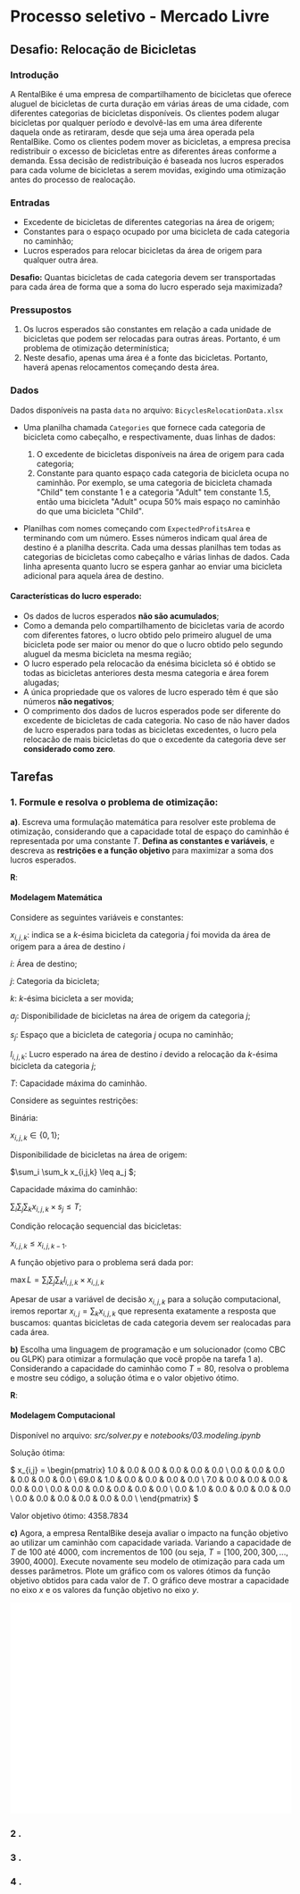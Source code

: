 # Processo seletivo - Mercado Livre

## Desafio: Relocação de Bicicletas

### Introdução

A RentalBike é uma empresa de compartilhamento de bicicletas que oferece aluguel de bicicletas de curta duração em várias áreas de uma cidade, com diferentes categorias de bicicletas disponíveis. Os clientes podem alugar bicicletas por qualquer período e devolvê-las em uma área diferente daquela onde as retiraram, desde que seja uma área operada pela RentalBike. Como os clientes podem mover as bicicletas, a empresa precisa redistribuir o excesso de bicicletas entre as diferentes áreas conforme a demanda. Essa decisão de redistribuição é baseada nos lucros esperados para cada volume de bicicletas a serem movidas, exigindo uma otimização antes do processo de realocação.

### Entradas

- Excedente de bicicletas de diferentes categorias na área de origem;
- Constantes para o espaço ocupado por uma bicicleta de cada categoria no caminhão;
- Lucros esperados para relocar bicicletas da área de origem para qualquer outra área.

**Desafio:** Quantas bicicletas de cada categoria devem ser transportadas para cada área de forma que a soma do lucro esperado seja maximizada?

### Pressupostos
1. Os lucros esperados são constantes em relação a cada unidade de bicicletas que podem ser relocadas para outras áreas. Portanto, é um problema de otimização determinística;
2. Neste desafio, apenas uma área é a fonte das bicicletas. Portanto, haverá apenas relocamentos começando desta área.

### Dados
Dados disponíveis na pasta `data` no arquivo: `BicyclesRelocationData.xlsx`

- Uma planilha chamada `Categories` que fornece cada categoria de bicicleta como cabeçalho, e respectivamente, duas linhas de dados:
    1. O excedente de bicicletas disponíveis na área de origem para cada categoria;
    2. Constante para quanto espaço cada categoria de bicicleta ocupa no caminhão. Por exemplo, se uma categoria de bicicleta chamada "Child" tem constante 1 e a categoria "Adult" tem constante 1.5, então uma bicicleta "Adult" ocupa 50% mais espaço no caminhão do que uma bicicleta "Child".

- Planilhas com nomes começando com `ExpectedProfitsArea` e terminando com um número. Esses números indicam qual área de destino é a planilha descrita. Cada uma dessas planilhas tem todas as categorias de bicicletas como cabeçalho e várias linhas de dados. Cada linha apresenta quanto lucro se espera ganhar ao enviar uma bicicleta adicional para aquela área de destino.

#### Características do lucro esperado:
- Os dados de lucros esperados **não são acumulados**;
- Como a demanda pelo compartilhamento de bicicletas varia de acordo com diferentes fatores, o lucro obtido pelo primeiro aluguel de uma bicicleta pode ser maior ou menor do que o lucro obtido pelo segundo aluguel da mesma bicicleta na mesma região;
- O lucro esperado pela relocacão da enésima bicicleta só é obtido se todas as bicicletas anteriores desta mesma categoria e área forem alugadas;
- A única propriedade que os valores de lucro esperado têm é que são números **não negativos**;
- O comprimento dos dados de lucros esperados pode ser diferente do excedente de bicicletas de cada categoria. No caso de não haver dados de lucro esperados para todas as bicicletas excedentes, o lucro pela relocacão de mais bicicletas do que o excedente da categoria deve ser **considerado como zero**.

## Tarefas

### 1. Formule e resolva o problema de otimização:

**a)**. Escreva uma formulação matemática para resolver este problema de otimização, considerando que a capacidade total de espaço do caminhão é representada por uma constante $T$. **Defina as constantes e variáveis**, e descreva as **restrições e a função objetivo** para maximizar a soma dos lucros esperados.

**R**: 
#### Modelagem Matemática
Considere as seguintes variáveis e constantes: 

$x_{i,j,k}$: indica se a $k$-ésima bicicleta da categoria $j$ foi movida da área de origem para a área de destino $i$

$i$: Área de destino;

$j$: Categoria da bicicleta;

$k$: $k$-ésima bicicleta a ser movida;

$a_j$: Disponibilidade de bicicletas na área de origem da categoria $j$;

$s_j$: Espaço que a bicicleta de categoria $j$ ocupa no caminhão;

$l_{i,j,k}$: Lucro esperado na área de destino $i$ devido a relocação da $k$-ésima bicicleta da categoria $j$;

$T$: Capacidade máxima do caminhão.

Considere as seguintes restrições:

Binária:

$x_{i,j,k} \in \{0, 1\}$;

Disponibilidade de bicicletas na área de origem:

$\sum_i \sum_k x_{i,j,k} \leq a_j $;

Capacidade máxima do caminhão:

$\sum_i \sum_j \sum_k x_{i,j,k} \times s_j \leq T$;

Condição relocação sequencial das bicicletas:

$x_{i,j,k} \leq x_{i,j,k-1}$.

A função objetivo para o problema será dada por:

$\max L = \sum_{i} \sum_{j} \sum_{k} l_{i,j,k} \times x_{i,j,k}$

Apesar de usar a variável de decisão $x_{i,j,k}$ para a solução computacional, iremos reportar $x_{i,j} =  \sum_k x_{i,j,k}$ que representa exatamente a resposta que buscamos: quantas bicicletas de cada categoria devem ser realocadas para cada área.


**b)** Escolha uma linguagem de programação e um solucionador (como CBC ou GLPK) para otimizar a formulação que você propõe na tarefa 1 a). Considerando a capacidade do caminhão como $T=80$, resolva o problema e mostre seu código, a solução ótima e o valor objetivo ótimo.

**R**: 

#### Modelagem Computacional
Disponível no arquivo: *src/solver.py* e *notebooks/03.modeling.ipynb*

Solução ótima:

$ x_{i,j} = \begin{pmatrix}
1.0 & 0.0 & 0.0 & 0.0 & 0.0 & 0.0 \\
0.0 & 0.0 & 0.0 & 0.0 & 0.0 & 0.0 \\
69.0 & 1.0 & 0.0 & 0.0 & 0.0 & 0.0 \\
7.0 & 0.0 & 0.0 & 0.0 & 0.0 & 0.0 \\
0.0 & 0.0 & 0.0 & 0.0 & 0.0 & 0.0 \\
0.0 & 1.0 & 0.0 & 0.0 & 0.0 & 0.0 \\
0.0 & 0.0 & 0.0 & 0.0 & 0.0 & 0.0 \\
\end{pmatrix} $

Valor objetivo ótimo: $4358.7834$

**c)** Agora, a empresa RentalBike deseja avaliar o impacto na função objetivo ao utilizar um caminhão com capacidade variada. Variando a capacidade de $T$ de $100$ até $4000$, com incrementos de $100$ (ou seja, $T= [100, 200, 300, ..., 3900, 4000]$. Execute novamente seu modelo de otimização para cada um desses parâmetros. Plote um gráfico com os valores ótimos da função objetivo obtidos para cada valor de $T$. O gráfico deve mostrar a capacidade no eixo $x$ e os valores da função objetivo no eixo $y$.

![capacity](data/results/truck_capacity.png)

### 2 .

### 3 .

### 4 .
